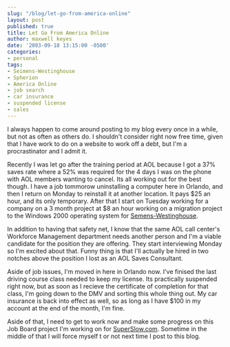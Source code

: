 ```yaml
---
slug: "/blog/let-go-from-america-online"
layout: post
published: true
title: Let Go From America Online
author: maxwell keyes
date: '2003-09-18 13:15:00 -0500'
categories:
- personal
tags:
- Seimens-Westinghouse
- Spherion
- America Online
- job search
- car insurance
- suspended license
- sales
---
```


I always happen to come around posting to my blog every once in a while, but not
as often as others do. I shouldn't consider right now free time, given that I
have work to do on a website to work off a debt, but I'm a procrastinator and I
admit it.

Recently I was let go after the training period at AOL because I got a 37% saves
rate where a 52% was required for the 4 days I was on the phone with AOL members
wanting to cancel. Its all working out for the best though. I have a job
tommorow uninstalling a computer here in Orlando, and then I return on Monday to
reinstall it at another location. It pays $25 an hour, and its only temporary.
After that I start on Tuesday working for a company on a 3 month project at $8
an hour working on a migration project to the Windows 2000 operating system for
[Semens-Westinghouse](http://www.siemenswestinghouse.com/en/index.cfm).

In addition to having that safety net, I know that the same AOL call center's
Workforce Management department needs another person and I'm a viable candidate
for the position they are offering. They start interviewing Monday so I'm
excited about that. Funny thing is that I'll actually be hired in two notches
above the position I lost as an AOL Saves Consultant.

Aside of job issues, I'm moved in here in Orlando now. I've finised the last
driving course class needed to keep my license. Its practically suspended right
now, but as soon as I recieve the certificate of completion for that class, I'm
going down to the DMV and sorting this whole thing out. My car insurance is back
into effect as well, so as long as I have $100 in my account at the end of the
month, I'm fine.

Aside of that, I need to get to work now and make some progress on this Job
Board project I'm working on for [SuperSlow.com](http://www.superslow.com/).
Sometime in the middle of that I will force myself t or not next time I post to
this blog.
